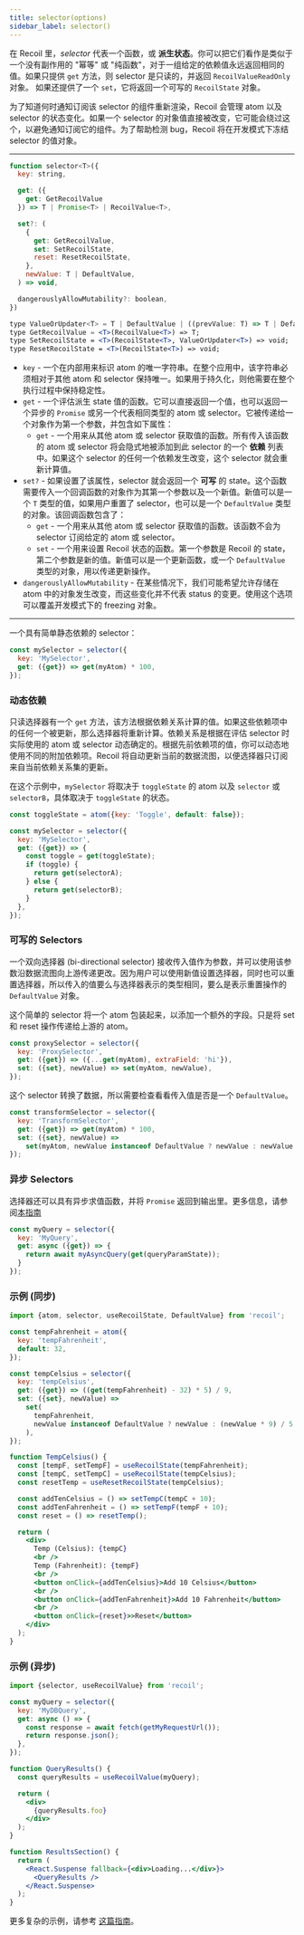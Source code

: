 ```yaml
---
title: selector(options)
sidebar_label: selector()
---
```


在 Recoil 里，_selector_ 代表一个函数，或 **派生状态**。你可以把它们看作是类似于一个没有副作用的 "幂等" 或 "纯函数"，对于一组给定的依赖值永远返回相同的值。如果只提供 `get` 方法，则 selector 是只读的，并返回 `RecoilValueReadOnly` 对象。 如果还提供了一个 `set`，它将返回一个可写的 `RecoilState` 对象。

为了知道何时通知订阅该 selector 的组件重新渲染，Recoil 会管理 atom 以及 selector 的状态变化。如果一个 selector 的对象值直接被改变，它可能会绕过这个，以避免通知订阅它的组件。为了帮助检测 bug，Recoil 将在开发模式下冻结 selector 的值对象。

---

```jsx
function selector<T>({
  key: string,

  get: ({
    get: GetRecoilValue
  }) => T | Promise<T> | RecoilValue<T>,

  set?: (
    {
      get: GetRecoilValue,
      set: SetRecoilState,
      reset: ResetRecoilState,
    },
    newValue: T | DefaultValue,
  ) => void,

  dangerouslyAllowMutability?: boolean,
})
```

```jsx
type ValueOrUpdater<T> = T | DefaultValue | ((prevValue: T) => T | DefaultValue);
type GetRecoilValue = <T>(RecoilValue<T>) => T;
type SetRecoilState = <T>(RecoilState<T>, ValueOrUpdater<T>) => void;
type ResetRecoilState = <T>(RecoilState<T>) => void;
```

- `key` - 一个在内部用来标识 atom 的唯一字符串。在整个应用中，该字符串必须相对于其他 atom 和 selector 保持唯一。如果用于持久化，则他需要在整个执行过程中保持稳定性。
- `get` - 一个评估派生 state 值的函数。它可以直接返回一个值，也可以返回一个异步的 `Promise` 或另一个代表相同类型的 atom 或 selector。它被传递给一个对象作为第一个参数，并包含如下属性：
  - `get` - 一个用来从其他 atom 或 selector 获取值的函数。所有传入该函数的 atom 或 selector 将会隐式地被添加到此 selector 的一个 **依赖** 列表中。如果这个 selector 的任何一个依赖发生改变，这个 selector 就会重新计算值。
- `set?` - 如果设置了该属性，selector 就会返回一个 **可写** 的 state。这个函数需要传入一个回调函数的对象作为其第一个参数以及一个新值。新值可以是一个 `T` 类型的值，如果用户重置了 selector，也可以是一个 `DefaultValue` 类型的对象。该回调函数包含了：
  - `get` - 一个用来从其他 atom 或 selector 获取值的函数。该函数不会为 selector 订阅给定的 atom 或 selector。
  - `set` - 一个用来设置 Recoil 状态的函数。第一个参数是 Recoil 的 state，第二个参数是新的值。新值可以是一个更新函数，或一个 `DefaultValue` 类型的对象，用以传递更新操作。
- `dangerouslyAllowMutability` - 在某些情况下，我们可能希望允许存储在 atom 中的对象发生改变，而这些变化并不代表 status 的变更。使用这个选项可以覆盖开发模式下的 freezing 对象。

---

一个具有简单静态依赖的 selector：

```jsx
const mySelector = selector({
  key: 'MySelector',
  get: ({get}) => get(myAtom) * 100,
});
```

### 动态依赖

只读选择器有一个 `get` 方法，该方法根据依赖关系计算的值。如果这些依赖项中的任何一个被更新，那么选择器将重新计算。依赖关系是根据在评估 selector 时实际使用的 atom 或 selector 动态确定的。根据先前依赖项的值，你可以动态地使用不同的附加依赖项。Recoil 将自动更新当前的数据流图，以便选择器只订阅来自当前依赖关系集的更新。

在这个示例中，`mySelector` 将取决于 `toggleState` 的 atom 以及 `selector` 或 `selectorB`，具体取决于 `toggleState` 的状态。

```jsx
const toggleState = atom({key: 'Toggle', default: false});

const mySelector = selector({
  key: 'MySelector',
  get: ({get}) => {
    const toggle = get(toggleState);
    if (toggle) {
      return get(selectorA);
    } else {
      return get(selectorB);
    }
  },
});
```

### 可写的 Selectors

一个双向选择器 (bi-directional selector) 接收传入值作为参数，并可以使用该参数沿数据流图向上游传递更改。因为用户可以使用新值设置选择器，同时也可以重置选择器，所以传入的值要么与选择器表示的类型相同，要么是表示重置操作的 `DefaultValue` 对象。

这个简单的 selector 将一个 atom 包装起来，以添加一个额外的字段。只是将 set 和 reset 操作传递给上游的 atom。
```jsx
const proxySelector = selector({
  key: 'ProxySelector',
  get: ({get}) => ({...get(myAtom), extraField: 'hi'}),
  set: ({set}, newValue) => set(myAtom, newValue),
});
```

这个 selector 转换了数据，所以需要检查看看传入值是否是一个 `DefaultValue`。
```jsx
const transformSelector = selector({
  key: 'TransformSelector',
  get: ({get}) => get(myAtom) * 100,
  set: ({set}, newValue) =>
    set(myAtom, newValue instanceof DefaultValue ? newValue : newValue / 100),
});
```

### 异步 Selectors

选择器还可以具有异步求值函数，并将 `Promise` 返回到输出里。更多信息，请参阅[本指南](/docs/guides/asynchronous-data-queries)

```jsx
const myQuery = selector({
  key: 'MyQuery',
  get: async ({get}) => {
    return await myAsyncQuery(get(queryParamState));
  }
});
```

### 示例 (同步)

```jsx
import {atom, selector, useRecoilState, DefaultValue} from 'recoil';

const tempFahrenheit = atom({
  key: 'tempFahrenheit',
  default: 32,
});

const tempCelsius = selector({
  key: 'tempCelsius',
  get: ({get}) => ((get(tempFahrenheit) - 32) * 5) / 9,
  set: ({set}, newValue) =>
    set(
      tempFahrenheit,
      newValue instanceof DefaultValue ? newValue : (newValue * 9) / 5 + 32
    ),
});

function TempCelsius() {
  const [tempF, setTempF] = useRecoilState(tempFahrenheit);
  const [tempC, setTempC] = useRecoilState(tempCelsius);
  const resetTemp = useResetRecoilState(tempCelsius);

  const addTenCelsius = () => setTempC(tempC + 10);
  const addTenFahrenheit = () => setTempF(tempF + 10);
  const reset = () => resetTemp();

  return (
    <div>
      Temp (Celsius): {tempC}
      <br />
      Temp (Fahrenheit): {tempF}
      <br />
      <button onClick={addTenCelsius}>Add 10 Celsius</button>
      <br />
      <button onClick={addTenFahrenheit}>Add 10 Fahrenheit</button>
      <br />
      <button onClick={reset}>>Reset</button>
    </div>
  );
}
```

### 示例 (异步)

```jsx
import {selector, useRecoilValue} from 'recoil';

const myQuery = selector({
  key: 'MyDBQuery',
  get: async () => {
    const response = await fetch(getMyRequestUrl());
    return response.json();
  },
});

function QueryResults() {
  const queryResults = useRecoilValue(myQuery);

  return (
    <div>
      {queryResults.foo}
    </div>
  );
}

function ResultsSection() {
  return (
    <React.Suspense fallback={<div>Loading...</div>}>
      <QueryResults />
    </React.Suspense>
  );
}
```

更多复杂的示例，请参考 [这篇指南](/docs/guides/asynchronous-data-queries)。

